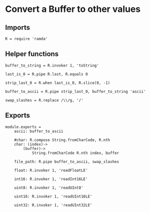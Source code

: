 # Convert a Buffer to other values

## Imports

	R = require 'ramda'


## Helper functions

	buffer_to_string = R.invoker 1, 'toString'

	last_is_0 = R.pipe R.last, R.equals 0

	strip_last_0 = R.when last_is_0, R.slice(0, -1)

	buffer_to_ascii = R.pipe strip_last_0, buffer_to_string 'ascii'

	swap_slashes = R.replace /\\/g, '/'


## Exports

	module.exports =
		ascii: buffer_to_ascii

		#char: R.compose String.fromCharCode, R.nth
		char: (index)->
			(buffer)->
				String.fromCharCode R.nth index, buffer

		file_path: R.pipe buffer_to_ascii, swap_slashes

		float: R.invoker 1, 'readFloatLE'

		int16: R.invoker 1, 'readInt16LE'

		uint8: R.invoker 1, 'readUInt8'

		uint16: R.invoker 1, 'readUInt16LE'

		uint32: R.invoker 1, 'readUInt32LE'
